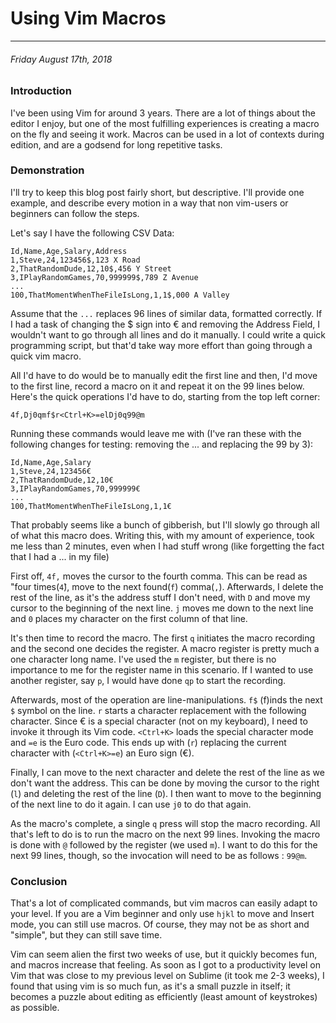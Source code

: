 # Using Vim Macros
------------

###### Friday August 17th, 2018

### Introduction

I've been using Vim for around 3 years.
There are a lot of things about the editor I enjoy, but one of the most fulfilling experiences is creating a macro on the fly and seeing it work.
Macros can be used in a lot of contexts during edition, and are a godsend for long repetitive tasks.

### Demonstration

I'll try to keep this blog post fairly short, but descriptive.
I'll provide one example, and describe every motion in a way that non vim-users or beginners can follow the steps.

Let's say I have the following CSV Data:

```
Id,Name,Age,Salary,Address
1,Steve,24,123456$,123 X Road
2,ThatRandomDude,12,10$,456 Y Street
3,IPlayRandomGames,70,999999$,789 Z Avenue
...
100,ThatMomentWhenTheFileIsLong,1,1$,000 A Valley
```

Assume that the `...` replaces 96 lines of similar data, formatted correctly.
If I had a task of changing the $ sign into € and removing the Address Field, I wouldn't want to go through all lines and do it manually.
I could write a quick programming script, but that'd take way more effort than going through a quick vim macro.

All I'd have to do would be to manually edit the first line
and then, I'd move to the first line, record a macro on it and repeat it on the 99 lines below.
Here's the quick operations I'd have to do, starting from the top left corner:

```
4f,Dj0qmf$r<Ctrl+K>=elDj0q99@m
```

Running these commands would leave me with (I've ran these with the following changes for testing: removing the ... and replacing the 99 by 3):

```
Id,Name,Age,Salary
1,Steve,24,123456€
2,ThatRandomDude,12,10€
3,IPlayRandomGames,70,999999€
...
100,ThatMomentWhenTheFileIsLong,1,1€
```

That probably seems like a bunch of gibberish, but I'll slowly go through all of what this macro does.
Writing this, with my amount of experience, took me less than 2 minutes, even when I had stuff wrong (like forgetting the fact that I had a ... in my file)

First off, `4f,` moves the cursor to the fourth comma.
This can be read as "four times(`4̀`), move to the next found(`f`) comma(`,`).
Afterwards, I delete the rest of the line, as it's the address stuff I don't need, with `D` and move my cursor to the beginning of the next line.
`j` moves me down to the next line and `0` places my character on the first column of that line.

It's then time to record the macro.
The first `q` initiates the macro recording and the second one decides the register.
A macro register is pretty much a one character long name.
I've used the `m` register, but there is no importance to me for the register name in this scenario.
If I wanted to use another register, say `p`, I would have done `qp` to start the recording.

Afterwards, most of the operation are line-manipulations.
`f$` (f)inds the next `$` symbol on the line.
`r` starts a character replacement with the following character.
Since € is a special character (not on my keyboard), I need to invoke it through its Vim code.
`<Ctrl+K>` loads the special character mode and `=e` is the Euro code.
This ends up with (`r`) replacing the current character with (`<Ctrl+K>=e`) an Euro sign (€).

Finally, I can move to the next character and delete the rest of the line as we don't want the address.
This can be done by moving the cursor to the right (`l`) and deleting the rest of the line (`D`).
I then want to move to the beginning of the next line to do it again.
I can use `j0` to do that again.

As the macro's complete, a single `q` press will stop the macro recording.
All that's left to do is to run the macro on the next 99 lines.
Invoking the macro is done with `@` followed by the register (we used `m`).
I want to do this for the next 99 lines, though, so the invocation will need to be as follows : `99@m`.

### Conclusion

That's a lot of complicated commands, but vim macros can easily adapt to your level.
If you are a Vim beginner and only use `hjkl` to move and Insert mode, you can still use macros.
Of course, they may not be as short and "simple", but they can still save time.

Vim can seem alien the first two weeks of use, but it quickly becomes fun, and macros increase that feeling.
As soon as I got to a productivity level on Vim that was close to my previous level on Sublime (it took me 2-3 weeks), I found that using vim is so much fun, as it's a small puzzle in itself;
it becomes a puzzle about editing as efficiently (least amount of keystrokes) as possible.
